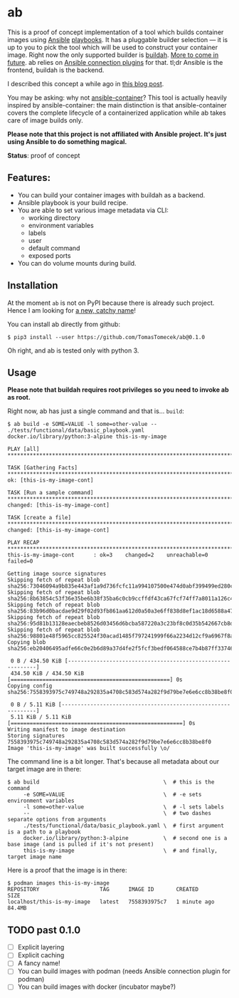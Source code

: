 # ab

This is a proof of concept implementation of a tool which builds container
images using [Ansible](https://github.com/ansible/ansible)
[playbooks](https://docs.ansible.com/ansible/latest/user_guide/playbooks.html).
It has a pluggable builder selection — it is up to you to pick the tool which
will be used to construct your container image. Right now the only supported
builder is [buildah](https://github.com/projectatomic/buildah). [More to come
in future](#todo-past-010). ab relies on [Ansible connection
plugins](https://docs.ansible.com/ansible/2.6/plugins/connection.html) for
that. tl;dr Ansible is the frontend, buildah is the backend.

I described this concept a while ago in [this blog post](https://blog.tomecek.net/post/building-containers-with-buildah-and-ansible/).

You may be asking: why not
[ansible-container](https://github.com/ansible/ansible-container)? This tool is
actually heavily inspired by ansible-container: the main distinction is that
ansible-container covers the complete lifecycle of a containerized application
while ab takes care of image builds only.

**Please note that this project is not affiliated with Ansible project. It's
just using Ansible to do something magical.**


**Status**: proof of concept


## Features:

* You can build your container images with buildah as a backend.
* Ansible playbook is your build recipe.
* You are able to set various image metadata via CLI:
  * working directory
  * environment variables
  * labels
  * user
  * default command
  * exposed ports
* You can do volume mounts during build.



## Installation

At the moment `ab` is not on PyPI because there is already such project. Hence
I am looking for [a new, catchy name](https://github.com/TomasTomecek/ab/issues/2)!

You can install ab directly from github:
```
$ pip3 install --user https://github.com/TomasTomecek/ab@0.1.0
```

Oh right, and ab is tested only with python 3.


## Usage

**Please note that buildah requires root privileges so you need to invoke ab as root.**

Right now, ab has just a single command and that is... `build`:
```
$ ab build -e SOME=VALUE -l some=other-value -- ./tests/functional/data/basic_playbook.yaml docker.io/library/python:3-alpine this-is-my-image

PLAY [all] ***********************************************************************************************************************************

TASK [Gathering Facts] ***********************************************************************************************************************
ok: [this-is-my-image-cont]

TASK [Run a sample command] ******************************************************************************************************************
changed: [this-is-my-image-cont]

TASK [create a file] *************************************************************************************************************************
changed: [this-is-my-image-cont]

PLAY RECAP ***********************************************************************************************************************************
this-is-my-image-cont      : ok=3    changed=2    unreachable=0    failed=0

Getting image source signatures
Skipping fetch of repeat blob sha256:73046094a9b835e443af1a9d736fcfc11a994107500e474d0abf399499ed280c
Skipping fetch of repeat blob sha256:8b63854c53f36e35be6b38f35ba6c0cb9ccffdf43ca67fcf74ff7a8011a126c4
Skipping fetch of repeat blob sha256:83b96d0bacdae9d29f02d93fb861aa612d0a50a3e6ff838d8ef1ac18d6588a47
Skipping fetch of repeat blob sha256:95d81b13128eaecbeb8526d03456d6bcba587220a3c23bf8c0d35b542667cb8d
Skipping fetch of repeat blob sha256:98801e48f5965cc825524f30acad1485f797241999f66a2234d12cf9a6967f8a
Copying blob sha256:eb20406495adfe66c0e2b6d89a37d4fe2f5fcf3bedf064588ce7b4b87ff33746

 0 B / 434.50 KiB [------------------------------------------------------------]
 434.50 KiB / 434.50 KiB [==================================================] 0s
Copying config sha256:7558393975c749748a292835a4708c583d574a282f9d79be7e6e6cc8b38be8f0

 0 B / 5.11 KiB [--------------------------------------------------------------]
 5.11 KiB / 5.11 KiB [======================================================] 0s
Writing manifest to image destination
Storing signatures
7558393975c749748a292835a4708c583d574a282f9d79be7e6e6cc8b38be8f0
Image 'this-is-my-image' was built successfully \o/
```

The command line is a bit longer. That's because all metadata about our target image are in there:
```
$ ab build                                       \  # this is the command
     -e SOME=VALUE                               \  # -e sets environment variables
     -l some=other-value                         \  # -l sets labels
     --                                          \  # two dashes separate options from arguments
     ./tests/functional/data/basic_playbook.yaml \  # first argument is a path to a playbook
     docker.io/library/python:3-alpine           \  # second one is a base image (and is pulled if it's not present)
     this-is-my-image                            \  # and finally, target image name
```

Here is a proof that the image is in there:
```
$ podman images this-is-my-image
REPOSITORY                   TAG      IMAGE ID       CREATED        SIZE
localhost/this-is-my-image   latest   7558393975c7   1 minute ago   84.4MB
```


## TODO past 0.1.0

* [ ] Explicit layering
* [ ] Explicit caching
* [ ] A fancy name!
* [ ] You can build images with podman (needs Ansible connection plugin for podman)
* [ ] You can build images with docker (incubator maybe?)
